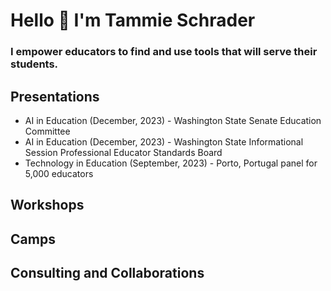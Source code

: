 # Hello 👋 I'm Tammie Schrader

### I empower educators to find and use tools that will serve their students.  

## Presentations
* AI in Education (December, 2023) - Washington State Senate Education Committee
* AI in Education (December, 2023) - Washington State Informational Session Professional Educator Standards Board
* Technology in Education (September, 2023) - Porto, Portugal panel for 5,000 educators

## Workshops

## Camps

## Consulting and Collaborations

<!--
**Tammieschrader/Tammieschrader** is a ✨ _special_ ✨ repository because its `README.md` (this file) appears on your GitHub profile.

Here are some ideas to get you started:

- 🔭 I’m currently working on ...
- 🌱 I’m currently learning ...
- 👯 I’m looking to collaborate on ...
- 🤔 I’m looking for help with ...
- 💬 Ask me about ...
- 📫 How to reach me: ...
- 😄 Pronouns: ...
- ⚡ Fun fact: ...
-->

